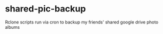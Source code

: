 # shared-pic-backup
Rclone scripts run via cron to backup my friends' shared google drive photo albums
